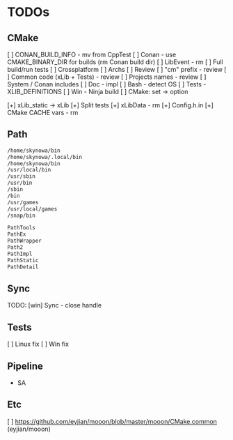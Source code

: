 # TODOs

## CMake

[ ] CONAN_BUILD_INFO - mv from CppTest
[ ] Conan - use CMAKE_BINARY_DIR for builds (rm Conan build dir)
[ ] LibEvent - rm
[ ] Full build/run tests
[ ] Crossplatform
[ ] Archs
[ ] Review
[ ] "cm" prefix - review
[ ] Common code (xLib + Tests) - review
[ ] Projects names - review
[ ] System / Conan includes
[ ] Doc - impl
[ ] Bash - detect OS
[ ] Tests - XLIB_DEFINITIONS
[ ] Win - Ninja build
[ ] CMake: set -> option

[+] xLib_static -> xLib
[+] Split tests
[+] xLibData - rm
[+] Config.h.in
[+] CMake CACHE vars - rm

## Path

```bash
/home/skynowa/bin
/home/skynowa/.local/bin
/home/skynowa/bin
/usr/local/bin
/usr/sbin
/usr/bin
/sbin
/bin
/usr/games
/usr/local/games
/snap/bin
```

```bash
PathTools
PathEx
PathWrapper
Path2
PathImpl
PathStatic
PathDetail
```

## Sync

TODO: [win] Sync - close handle

## Tests

[ ] Linux fix
[ ] Win fix

## Pipeline

- SA

## Etc

[ ] https://github.com/eyjian/mooon/blob/master/mooon/CMake.common (eyjian/mooon)
